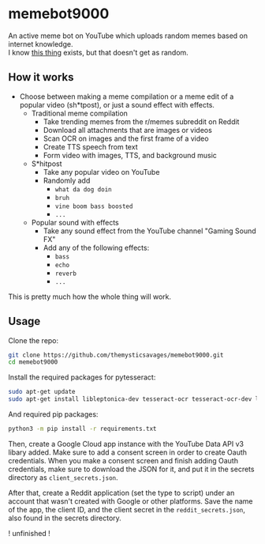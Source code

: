 # memebot9000
An active meme bot on YouTube which uploads random memes based on internet knowledge. <br>
I know [this thing](https://github.com/sakkshm/MemeBot) exists, but that doesn't get as random.

## How it works
- Choose between making a meme compilation or a meme edit of a popular video (sh*tpost), or just a sound effect with effects.
  - Traditional meme compilation
    - Take trending memes from the r/memes subreddit on Reddit
    - Download all attachments that are images or videos
    - Scan OCR on images and the first frame of a video
    - Create TTS speech from text
    - Form video with images, TTS, and background music
  - S*hitpost
    - Take any popular video on YouTube
    - Randomly add
      - `what da dog doin`
      - `bruh`
      - `vine boom bass boosted`
      - `...` 
  - Popular sound with effects
    - Take any sound effect from the YouTube channel "Gaming Sound FX"
    - Add any of the following effects:
      - `bass`
      - `echo`
      - `reverb`
      - `...`  

This is pretty much how the whole thing will work.

## Usage
Clone the repo:
```bash
git clone https://github.com/themysticsavages/memebot9000.git
cd memebot9000
```
Install the required packages for pytesseract:
```bash
sudo apt-get update
sudo apt-get install libleptonica-dev tesseract-ocr tesseract-ocr-dev libtesseract-dev
```
And required pip packages:
```bash
python3 -m pip install -r requirements.txt
```

Then, create a Google Cloud app instance with the YouTube Data API v3 libary added. Make sure to add a consent screen in order to create Oauth credentials. When you make a consent screen and finish adding Oauth credentials, make sure to download the JSON for it, and put it in the secrets directory as `client_secrets.json`.

After that, create a Reddit application (set the type to script) under an account that wasn't created with Google or other platforms. Save the name of the app, the client ID, and the client secret in the `reddit_secrets.json`, also found in the secrets directory.

! unfinished !
